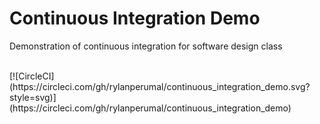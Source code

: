 # Continuous Integration Demo
Demonstration of continuous integration for software design class

<br>
[![CircleCI] (https://circleci.com/gh/rylanperumal/continuous_integration_demo.svg?style=svg)] (https://circleci.com/gh/rylanperumal/continuous_integration_demo)

